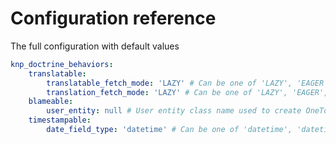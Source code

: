 # Configuration reference

The full configuration with default values

```yaml
knp_doctrine_behaviors:
    translatable:
        translatable_fetch_mode: 'LAZY' # Can be one of 'LAZY', 'EAGER', 'EXTRA_LAZY'
        translation_fetch_mode: 'LAZY' # Can be one of 'LAZY', 'EAGER', 'EXTRA_LAZY'
    blameable:
        user_entity: null # User entity class name used to create OneToMany realations between blamable entities and users
    timestampable:
        date_field_type: 'datetime' # Can be one of 'datetime', 'datetimetz'
```    
